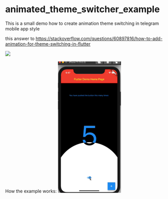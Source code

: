 # animated_theme_switcher_example

This is a small demo how to create animation theme switching in telegram mobile app style

this answer to https://stackoverflow.com/questions/60897816/how-to-add-animation-for-theme-switching-in-flutter

![](https://i.stack.imgur.com/wEIDW.gif)

How the example works:
![](./demo.gif)